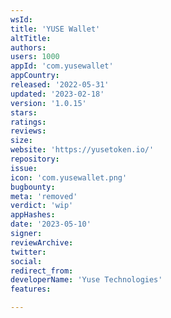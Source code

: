 ```yaml
---
wsId: 
title: 'YUSE Wallet'
altTitle: 
authors: 
users: 1000
appId: 'com.yusewallet'
appCountry: 
released: '2022-05-31'
updated: '2023-02-18'
version: '1.0.15'
stars: 
ratings: 
reviews: 
size: 
website: 'https://yusetoken.io/'
repository: 
issue: 
icon: 'com.yusewallet.png'
bugbounty: 
meta: 'removed'
verdict: 'wip'
appHashes: 
date: '2023-05-10'
signer: 
reviewArchive: 
twitter: 
social: 
redirect_from: 
developerName: 'Yuse Technologies'
features: 

---
```


